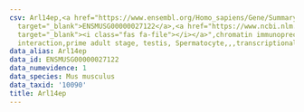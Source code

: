 ```yaml
---
csv: Arl14ep,<a href="https://www.ensembl.org/Homo_sapiens/Gene/Summary?db=core;g=ENSMUSG00000027122"
  target="_blank">ENSMUSG00000027122</a>,<a href="https://www.ncbi.nlm.nih.gov/pubmed/25450459"
  target="_blank"><i class="fas fa-file"></i></a>",chromatin immunoprecipitation assay,direct
  interaction,prime adult stage, testis, Spermatocyte,,,transcriptional regulation,
data_alias: Arl14ep
data_id: ENSMUSG00000027122
data_numevidence: 1
data_species: Mus musculus
data_taxid: '10090'
title: Arl14ep
---
```


